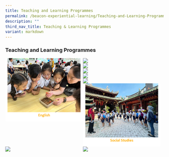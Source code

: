 ```yaml
---
title: Teaching and Learning Programmes
permalink: /beacon-experiential-learning/Teaching-and-Learning-Programmes/tnl/
description: ""
third_nav_title: Teaching & Learning Programmes
variant: markdown
---
```

### Teaching and Learning Programmes

<p><a href="/beacon-experiential-learning/Teaching-and-Learning-Programmes/el/">
<img src="/images/BEL/BEL_EL01.jpg" style="width:49%" align="left"></a></p>


<p><a href="/beacon-experiential-learning/Teaching-and-Learning-Programmes/mathe/">
<img src="/images/BEL/bel-tl02.jpg" style="width:49%" align="left">
</a></p>

<p><a href="/beacon-experiential-learning/Teaching-and-Learning-Programmes/mtl/">
<img src="/images/BEL/bel-tl03.jpg" style="width:49%" align="left">
</a></p>

<p><a href="/beacon-experiential-learning/teaching-and-learning-programmes/sci/">
<img src="/images/BEL/bel-tl04.jpg" style="width:49%" align="left">

</a></p><p><a href="/beacon-experiential-learning/Teaching-and-Learning-Programmes/aesthetics/">
<img src="/images/BEL/bel-tl05.jpg" style="width:49%" align="left">
</a></p>

<p><a href="/beacon-experiential-learning/Teaching-and-Learning-Programmes/pe/">
<img src="/images/BEL/bel-tl06.jpg" style="width:49%" align="left">
</a></p>

<p><a href="/beacon-experiential-learning/Teaching-and-Learning-Programmes/ss/">
<img src="/images/BEL/BEL_SS01.jpg" style="width:49%" align="left">
</a></p>

<p><a href="/beacon-experiential-learning/teaching-and-learning-programmes/ict/">
<img src="/images/BEL/bel-tl08.jpg" style="width:49%" align="left">
</a></p>

<p><a href="/beacon-experiential-learning/Teaching-and-Learning-Programmes/al/">
<img src="/images/BEL/bel-tl09.jpg" style="width:49%">
</a></p>